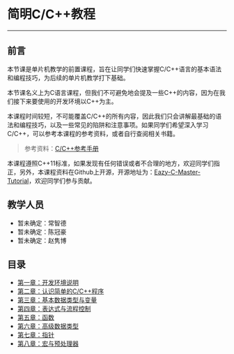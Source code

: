 # 简明C/C++教程

---

## 前言

本节课是单片机教学的前置课程，旨在让同学们快速掌握C/C++语言的基本语法和编程技巧，为后续的单片机教学打下基础。

本节课名义上为C语言课程，但我们不可避免地会提及一些C++的内容，因为在我们接下来要使用的开发环境以C++为主。

本课程时间较短，不可能覆盖C/C++的所有内容，因此我们只会讲解最基础的语法和编程技巧，以及一些常见的陷阱和注意事项。如果同学们希望深入学习C/C++，可以参考本课程的参考资料，或者自行查阅相关书籍。

> 参考资料：[C/C++参考手册](https://zh.cppreference.com/w/)

本课程遵照C++11标准，如果发现有任何错误或者不合理的地方，欢迎同学们指正，另外，本课程资料在Github上开源，开源地址为：[Eazy-C-Master-Tutorial](https://github.com/Dessera/Eazy-C-Master-Tutorial)，欢迎同学们参与贡献。

## 教学人员

- 暂未确定：常智德
- 暂未确定：陈冠豪
- 暂未确定：赵隽博

## 目录

- [第一章：开发环境说明](01-开发环境说明.md)
- [第二章：认识简单的C/C++程序](02-认识简单的C-C++程序.md)
- [第三章：基本数据类型与变量](03-基本数据类型与变量.md)
- [第四章：表达式与流程控制](04-表达式与流程控制.md)
- [第五章：函数](05-函数.md)
- [第六章：高级数据类型](06-高级数据类型.md)
- [第七章：指针](07-指针.md)
- [第八章：宏与预处理器](08-宏与预处理器.md)
